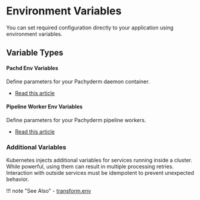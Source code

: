 # Environment Variables

You can set required configuration directly to your application using environment variables. 

## Variable Types

<div class="row">
  <div class="column-2">
    <div class="card-square mdl-card mdl-shadow--2dp">
      <div class="mdl-card__title mdl-card--expand">
        <h4 class="mdl-card__title-text">Pachd Env Variables<i class="fa fa-rocket"></i></h4>
      </div>
      <div class="mdl-card__supporting-text">
        Define parameters for your Pachyderm daemon container.
      </div>
      <div class="mdl-card__actions mdl-card--border">
        <ul>
          <li><a href="./pachd" class="md-typeset md-link">
          Read this article
          </a>
          </li>        
        </ul>
      </div>
    </div>
  </div>
<div class="column-2">
    <div class="card-square mdl-card mdl-shadow--2dp">
      <div class="mdl-card__title mdl-card--expand">
        <h4 class="mdl-card__title-text">Pipeline Worker Env Variables<i class="fa fa-cogs"></i></h4>
      </div>
      <div class="mdl-card__supporting-text">
        Define parameters for your Pachyderm pipeline workers.
      </div>
      <div class="mdl-card__actions mdl-card--border">
        <ul>
          <li><a href="./pipeline-workers" class="md-typeset md-link">
          Read this article
          </a>
          </li>
          </li>
        </ul>
       </div>
     </div>
  </div>
</div>  

### Additional Variables


Kubernetes injects additional variables for services running inside a cluster. While powerful, using them can result in multiple processing retries. Interaction with outside services must be idempotent to prevent
unexpected behavior.

!!! note "See Also"
    - [transform.env](../../../reference/pipeline-spec/#transform-required)

